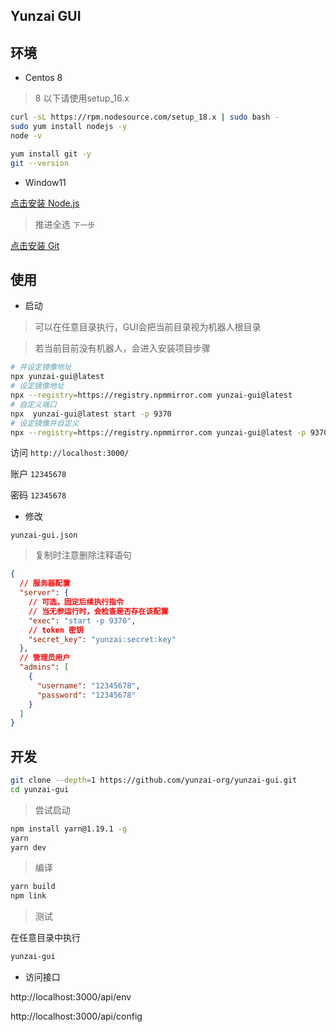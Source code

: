 ## Yunzai GUI

## 环境

- Centos 8

> 8 以下请使用setup_16.x

```sh
curl -sL https://rpm.nodesource.com/setup_18.x | sudo bash -
sudo yum install nodejs -y
node -v
```

```sh
yum install git -y
git --version
```

- Window11

[点击安装 Node.js](https://nodejs.org)

> 推进全选 `下一步`

[点击安装 Git](https://nodejs.org)

## 使用

- 启动

> 可以在任意目录执行，GUI会把当前目录视为机器人根目录

> 若当前目前没有机器人，会进入安装项目步骤

```sh
# 并设定镜像地址
npx yunzai-gui@latest
# 设定镜像地址
npx --registry=https://registry.npmmirror.com yunzai-gui@latest
# 自定义端口
npx  yunzai-gui@latest start -p 9370
# 设定镜像并自定义
npx --registry=https://registry.npmmirror.com yunzai-gui@latest -p 9370
```

访问 `http://localhost:3000/`

账户 `12345678`

密码 `12345678`

- 修改

`yunzai-gui.json`

> 复制时注意删除注释语句

```json
{
  // 服务器配置
  "server": {
    // 可选，固定后续执行指令
    // 当无参运行时，会检查是否存在该配置
    "exec": "start -p 9370",
    // token 密钥
    "secret_key": "yunzai:secret:key"
  },
  // 管理员用户
  "admins": [
    {
      "username": "12345678",
      "password": "12345678"
    }
  ]
}
```

## 开发

```sh
git clone --depth=1 https://github.com/yunzai-org/yunzai-gui.git
cd yunzai-gui
```

> 尝试启动

```sh
npm install yarn@1.19.1 -g
yarn
yarn dev
```

> 编译

```sh
yarn build
npm link
```

> 测试

在任意目录中执行

```sh
yunzai-gui
```

- 访问接口

http://localhost:3000/api/env

http://localhost:3000/api/config
